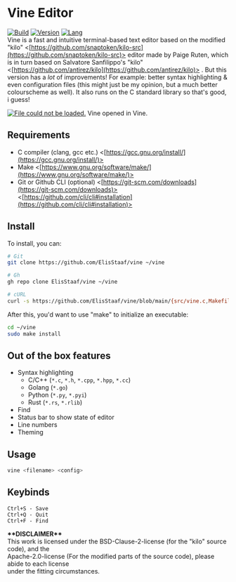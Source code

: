 # Vine Editor
[![Build](https://img.shields.io/badge/Build%20(Fedora)-passing-2a7fd5?logo=fedora&logoColor=2a7fd5&style=for-the-badge)](https://github.com/ElisStaaf/vine)
[![Version](https://img.shields.io/badge/Version-1.1.4-brightgreen?style=for-the-badge)](https://github.com/ElisStaaf/vine)
[![Lang](https://img.shields.io/badge/Lang-C-lightgrey?logo=c&style=for-the-badge)](https://github.com/ElisStaaf/vine)  
Vine is a fast and intuitive terminal-based text editor based on the modified "kilo"
<[https://github.com/snaptoken/kilo-src](https://github.com/snaptoken/kilo-src)> 
editor made by Paige Ruten, which is in turn based on Salvatore Sanfilippo's "kilo"  
<[https://github.com/antirez/kilo](https://github.com/antirez/kilo)> .
But this version has a _lot_ of improvements! For example: better syntax highlighting
& even configuration files (this might just be my opinion, but a much better colourscheme as well).
It also runs  on the C standard library so that's good, i guess!   
  
[![File could not be loaded.](https://github.com/ElisStaaf/vine/blob/main/vineimg.png?raw=true)](https://github.com/ElisStaaf/vine/blob/main/vineimg.png)
Vine opened in Vine.  
  
## Requirements
* C compiler (clang, gcc etc.) <[https://gcc.gnu.org/install/](https://gcc.gnu.org/install/)>
* Make <[https://www.gnu.org/software/make/](https://www.gnu.org/software/make/)>
* Git or Github CLI (optional) <[https://git-scm.com/downloads](https://git-scm.com/downloads)> <[https://github.com/cli/cli#installation](https://github.com/cli/cli#installation)>

## Install
To install, you can:
```bash
# Git
git clone https://github.com/ElisStaaf/vine ~/vine

# Gh
gh repo clone ElisStaaf/vine ~/vine

# cURL
curl -s https://github.com/ElisStaaf/vine/blob/main/{src/vine.c,Makefile,README.md} ~/vine
```

After this, you'd want to use "make" to initialize an executable:
```bash
cd ~/vine
sudo make install
```

## Out of the box features
*  Syntax highlighting
   *  C/C++ (`*.c`, `*.h`, `*.cpp`, `*.hpp`, `*.cc`)
   *  Golang (`*.go`)
   *  Python (`*.py`, `*.pyi`)
   *  Rust (`*.rs`, `*.rlib`)
*  Find
*  Status bar to show state of editor
*  Line numbers
*  Theming

## Usage
```bash
vine <filename> <config>
```
## Keybinds
```
Ctrl+S - Save
Ctrl+Q - Quit
Ctrl+F - Find
```

**\*\*DISCLAIMER\*\***  
This work is licensed under the BSD-Clause-2-license (for the "kilo" source code), and the  
Apache-2.0-license (For the modified parts of the source code), please abide to each license  
under the fitting circumstances.  
